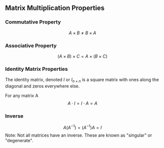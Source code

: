 ## Matrix Multiplication Properties

### Commutative Property
$$A \times B \neq B \times A$$
### Associative Property
$$(A \times B ) \times C = A \times (B \times C)$$
### Identity Matrix Properties
The identity matrix, denoted $I$ or $I_{n\times n}$ is a square matrix with ones along the diagonal and zeros everywhere else.

For any matrix A
$$A \cdot I = I \cdot A = A$$
### Inverse
$$A(A^{-1}) = (A^{-1})A = I$$
Note: Not all matrices have an inverse. These are known as "singular" or "degenerate".
